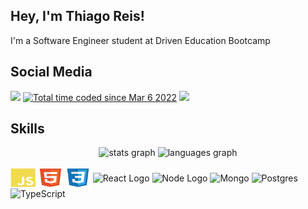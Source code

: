 ## Hey, I'm Thiago Reis!

<p>I'm a Software Engineer student at Driven Education Bootcamp</p>

## Social Media 


<div> 
   <a href="https://www.linkedin.com/in/thiago-reis-414711221/" target="_blank"><img src="https://img.shields.io/badge/-LinkedIn-%230077B5?style=for-the-badge&logo=linkedin&logoColor=white" target="_blank"></a> 
   <a href="https://wakatime.com/@b977ad8a-d11c-4c54-9ddd-60aeafca93db"><img src="https://wakatime.com/badge/user/b977ad8a-d11c-4c54-9ddd-60aeafca93db.svg" alt="Total time coded since Mar 6 2022" /></a>
   <a href="https://www.codewars.com/users/MagThiago"><img src="https://www.codewars.com/users/MagThiago/badges/micro"/></a>
</div>



## Skills


<div align="center">
  <img src="https://github-readme-stats.vercel.app/api?hide_title=false&hide_rank=false&show_icons=true&include_all_commits=true&count_private=true&disable_animations=false&theme=tokyonight&locale=en&hide_border=false&custom_title=GitHub Stats&username=ThiagoCCR" height="150" alt="stats graph"  />
  <img src="https://github-readme-stats.vercel.app/api/top-langs?locale=en&hide_title=false&layout=compact&card_width=320&langs_count=5&theme=tokyonight&hide_border=false&username=ThiagoCCR" height="150" alt="languages graph"  />
</div>
<div style="display: inline_block"><br>
  <img align="center" alt="Js" height="30" width="40" src="https://raw.githubusercontent.com/devicons/devicon/master/icons/javascript/javascript-plain.svg">
  <img align="center" alt="HTML" height="30" width="40" src="https://raw.githubusercontent.com/devicons/devicon/master/icons/html5/html5-original.svg">
  <img align="center" alt="CSS" height="30" width="40" src="https://raw.githubusercontent.com/devicons/devicon/master/icons/css3/css3-original.svg">
  <img alt="React Logo" align="center" height="30" width="40" src="https://cdn.jsdelivr.net/gh/devicons/devicon/icons/react/react-original.svg"/>
  <img alt="Node Logo" align="center" height="30" src="https://cdn.jsdelivr.net/gh/devicons/devicon/icons/nodejs/nodejs-original.svg"/>
  <img align="center" alt="Mongo" width="26px" src="https://cdn.jsdelivr.net/gh/devicons/devicon/icons/mongodb/mongodb-original.svg" />
  <img align="center" alt="Postgres" width="26px" src="https://cdn.jsdelivr.net/gh/devicons/devicon/icons/postgresql/postgresql-original.svg" />
  <img align="center" alt="TypeScript" width="26px" src="https://cdn.jsdelivr.net/gh/devicons/devicon/icons/typescript/typescript-original.svg" />

</div>
   
   
  ##

